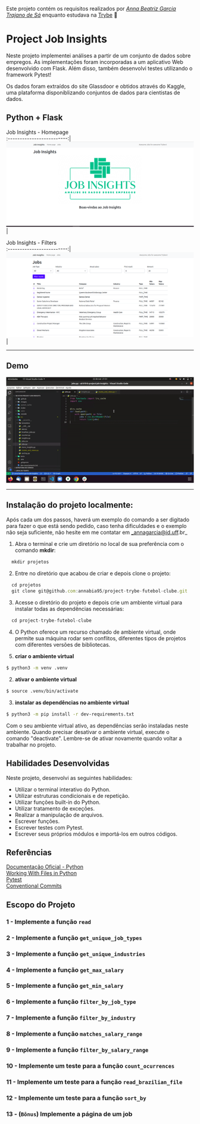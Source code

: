 Este projeto contém os requisitos realizados por _[Anna Beatriz Garcia Trajano de Sá](www.linkedin.com/in/anna-beatriz-trajano-de-sá)_ enquanto estudava na [Trybe](https://www.betrybe.com/) :rocket:

# Project Job Insights

Neste projeto implementei análises a partir de um conjunto de dados sobre empregos. As implementações foram incorporadas 
a um aplicativo Web desenvolvido com Flask. Além disso, também desenvolvi testes utilizando o framework Pytest!

Os dados foram extraídos do site Glassdoor e obtidos através do Kaggle, uma plataforma disponiblizando conjuntos de dados para cientistas de dados.

## Python + Flask

 Job Insights - Homepage       
:-------------------------:|
![Screeshot](./img/job_1.png)  |

Job Insights - Filters       
:-------------------------:|
![Screeshot](./img/job_2.png)  |

---

## Demo

![Demo](img/video.gif)

---

## Instalação do projeto localmente:
 
Após cada um dos passos, haverá um exemplo do comando a ser digitado para fazer o que está sendo pedido, caso tenha dificuldades e o exemplo não seja suficiente, não hesite em me contatar em _annagarcia@id.uff.br_ 

1. Abra o terminal e crie um diretório no local de sua preferência com o comando **mkdir**:
```javascript
  mkdir projetos
```

2. Entre no diretório que acabou de criar e depois clone o projeto:
```javascript
  cd projetos
  git clone git@github.com:annabia95/project-trybe-futebol-clube.git
```

3. Acesse o diretório do projeto e depois crie um ambiente virtual para instalar todas as dependências necessárias:
```javascript
  cd project-trybe-futebol-clube
```

4. O Python oferece um recurso chamado de ambiente virtual, onde permite sua máquina rodar sem conflitos, diferentes tipos de projetos com diferentes versões de bibliotecas.

  1. **criar o ambiente virtual**

  ```bash
  $ python3 -m venv .venv
  ```

  2. **ativar o ambiente virtual**

  ```bash
  $ source .venv/bin/activate
  ```

  3. **instalar as dependências no ambiente virtual**

  ```bash
  $ python3 -m pip install -r dev-requirements.txt
  ```

  Com o seu ambiente virtual ativo, as dependências serão instaladas neste ambiente.
  Quando precisar desativar o ambiente virtual, execute o comando "deactivate". Lembre-se de ativar novamente quando voltar a trabalhar no projeto.


## Habilidades Desenvolvidas

Neste projeto, desenvolvi as seguintes habilidades:

 - Utilizar o terminal interativo do Python.
 - Utilizar estruturas condicionais e de repetição.
 - Utilizar funções built-in do Python.
 - Utilizar tratamento de exceções.
 - Realizar a manipulação de arquivos.
 - Escrever funções.
 - Escrever testes com Pytest.
 - Escrever seus próprios módulos e importá-los em outros códigos.


 
 ## Referências
 [Documentação Oficial - Python](https://docs.python.org/3/)<br>
 [Working With Files in Python](https://realpython.com/working-with-files-in-python/)<br>
 [Pytest](https://docs.pytest.org/en/7.1.x/contents.html)<br>
 [Conventional Commits](https://gist.github.com/qoomon/5dfcdf8eec66a051ecd85625518cfd13)<br>

 ## Escopo do Projeto
 
 ### 1 - Implemente a função `read`
 ### 2 - Implemente a função `get_unique_job_types`
 ### 3 - Implemente a função `get_unique_industries`
 ### 4 - Implemente a função `get_max_salary`
 ### 5 - Implemente a função `get_min_salary`
 ### 6 - Implemente a função `filter_by_job_type`
 ### 7 - Implemente a função `filter_by_industry`
 ### 8 - Implemente a função `matches_salary_range`
 ### 9 - Implemente a função `filter_by_salary_range`
 ### 10 - Implemente um teste para a função `count_ocurrences`
 ### 11 - Implemente um teste para a função `read_brazilian_file`
 ### 12 - Implemente um teste para a função `sort_by`
 ### 13 - (`Bônus`) Implemente a página de um job
